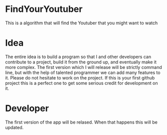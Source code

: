 # FindYourYoutuber
This is a algorithm that will find the Youtuber that you might want to watch

# Idea
The entire idea is to build a program so that I and other developers can contribute to a project, build it from the ground up, and eventually make it more complex. The first version which I will release will be strictly command line, but with the help of talented programmer we can add many features to it. Please do not hesitate to work on the project. If this is your first github project this is a perfect one to get some serious credit for development on it. 

# Developer 
The first version of the app will be relased. When that happens this will be updated.
